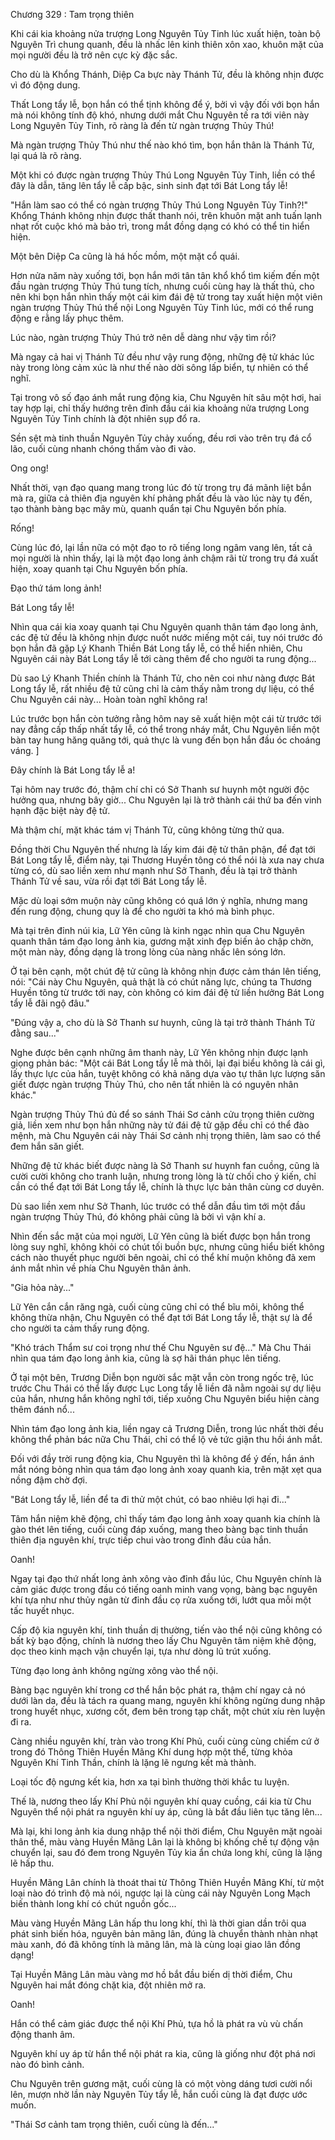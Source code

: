 




Chương 329 : Tam trọng thiên


Khi cái kia khoảng nửa trượng Long Nguyên Tủy Tinh lúc xuất hiện, toàn bộ Nguyên Trì chung quanh, đều là nhấc lên kinh thiên xôn xao, khuôn mặt của mọi người đều là trở nên cực kỳ đặc sắc.

Cho dù là Khổng Thánh, Diệp Ca bực này Thánh Tử, đều là không nhịn được vì đó động dung.

Thất Long tẩy lễ, bọn hắn có thể tịnh không để ý, bởi vì vậy đối với bọn hắn mà nói không tính độ khó, nhưng dưới mắt Chu Nguyên tế ra tới viên này Long Nguyên Tủy Tinh, rõ ràng là đến từ ngàn trượng Thủy Thú!

Mà ngàn trượng Thủy Thú như thế nào khó tìm, bọn hắn thân là Thánh Tử, lại quá là rõ ràng.

Một khi có được ngàn trượng Thủy Thú Long Nguyên Tủy Tinh, liền có thể đây là dẫn, tăng lên tẩy lễ cấp bậc, sinh sinh đạt tới Bát Long tẩy lễ!

"Hắn làm sao có thể có ngàn trượng Thủy Thú Long Nguyên Tủy Tinh?!" Khổng Thánh không nhịn được thất thanh nói, trên khuôn mặt anh tuấn lạnh nhạt rốt cuộc khó mà bảo trì, trong mắt đồng dạng có khó có thể tin hiển hiện.

Một bên Diệp Ca cũng là há hốc mồm, một mặt cổ quái.

Hơn nửa năm này xuống tới, bọn hắn mới tân tân khổ khổ tìm kiếm đến một đầu ngàn trượng Thủy Thú tung tích, nhưng cuối cùng hay là thất thủ, cho nên khi bọn hắn nhìn thấy một cái kim đái đệ tử trong tay xuất hiện một viên ngàn trượng Thủy Thú thể nội Long Nguyên Tủy Tinh lúc, mới có thể rung động e rằng lấy phục thêm.

Lúc nào, ngàn trượng Thủy Thú trở nên dễ dàng như vậy tìm rồi?

Mà ngay cả hai vị Thánh Tử đều như vậy rung động, những đệ tử khác lúc này trong lòng cảm xúc là như thế nào dời sông lấp biển, tự nhiên có thể nghĩ.

Tại trong vô số đạo ánh mắt rung động kia, Chu Nguyên hít sâu một hơi, hai tay hợp lại, chỉ thấy hướng trên đỉnh đầu cái kia khoảng nửa trượng Long Nguyên Tủy Tinh chính là đột nhiên sụp đổ ra.

Sền sệt mà tinh thuần Nguyên Tủy chảy xuống, đều rơi vào trên trụ đá cổ lão, cuối cùng nhanh chóng thấm vào đi vào.

Ong ong!

Nhất thời, vạn đạo quang mang trong lúc đó từ trong trụ đá mãnh liệt bắn mà ra, giữa cả thiên địa nguyên khí phảng phất đều là vào lúc này tụ đến, tạo thành bàng bạc mây mù, quanh quẩn tại Chu Nguyên bốn phía.

Rống!

Cùng lúc đó, lại lần nữa có một đạo to rõ tiếng long ngâm vang lên, tất cả mọi người là nhìn thấy, lại là một đạo long ảnh chậm rãi từ trong trụ đá xuất hiện, xoay quanh tại Chu Nguyên bốn phía.

Đạo thứ tám long ảnh!

Bát Long tẩy lễ!

Nhìn qua cái kia xoay quanh tại Chu Nguyên quanh thân tám đạo long ảnh, các đệ tử đều là không nhịn được nuốt nước miếng một cái, tuy nói trước đó bọn hắn đã gặp Lý Khanh Thiền Bát Long tẩy lễ, có thể hiển nhiên, Chu Nguyên cái này Bát Long tẩy lễ tới càng thêm để cho người ta rung động...

Dù sao Lý Khanh Thiền chính là Thánh Tử, cho nên coi như nàng được Bát Long tẩy lễ, rất nhiều đệ tử cũng chỉ là cảm thấy nằm trong dự liệu, có thể Chu Nguyên cái này... Hoàn toàn nghĩ không ra!

Lúc trước bọn hắn còn tưởng rằng hôm nay sẽ xuất hiện một cái từ trước tới nay đẳng cấp thấp nhất tẩy lễ, có thể trong nháy mắt, Chu Nguyên liền một bàn tay hung hăng quăng tới, quả thực là vung đến bọn hắn đầu óc choáng váng. ]

Đây chính là Bát Long tẩy lễ a!

Tại hôm nay trước đó, thậm chí chỉ có Sở Thanh sư huynh một người độc hưởng qua, nhưng bây giờ... Chu Nguyên lại là trở thành cái thứ ba đến vinh hạnh đặc biệt này đệ tử.

Mà thậm chí, mặt khác tám vị Thánh Tử, cũng không từng thử qua.

Đồng thời Chu Nguyên thế nhưng là lấy kim đái đệ tử thân phận, để đạt tới Bát Long tẩy lễ, điểm này, tại Thương Huyền tông có thể nói là xưa nay chưa từng có, dù sao liền xem như mạnh như Sở Thanh, đều là tại trở thành Thánh Tử về sau, vừa rồi đạt tới Bát Long tẩy lễ.

Mặc dù loại sớm muộn này cũng không có quá lớn ý nghĩa, nhưng mang đến rung động, chung quy là để cho người ta khó mà bình phục.

Mà tại trên đỉnh núi kia, Lữ Yên cũng là kinh ngạc nhìn qua Chu Nguyên quanh thân tám đạo long ảnh kia, gương mặt xinh đẹp biến ảo chập chờn, một màn này, đồng dạng là trong lòng của nàng nhấc lên sóng lớn.

Ở tại bên cạnh, một chút đệ tử cũng là không nhịn được cảm thán lên tiếng, nói: "Cái này Chu Nguyên, quả thật là có chút năng lực, chúng ta Thương Huyền tông từ trước tới nay, còn không có kim đái đệ tử liền hưởng Bát Long tẩy lễ đãi ngộ đâu."

"Đúng vậy a, cho dù là Sở Thanh sư huynh, cũng là tại trở thành Thánh Tử đằng sau..."

Nghe được bên cạnh những âm thanh này, Lữ Yên không nhịn được lạnh giọng phản bác: "Một cái Bát Long tẩy lễ mà thôi, lại đại biểu không là cái gì, lấy thực lực của hắn, tuyệt không có khả năng dựa vào tự thân lực lượng săn giết được ngàn trượng Thủy Thú, cho nên tất nhiên là có nguyên nhân khác."

Ngàn trượng Thủy Thú đủ để so sánh Thái Sơ cảnh cửu trọng thiên cường giả, liền xem như bọn hắn những này tử đái đệ tử gặp đều chỉ có thể đào mệnh, mà Chu Nguyên cái này Thái Sơ cảnh nhị trọng thiên, làm sao có thể đem hắn săn giết.

Những đệ tử khác biết được nàng là Sở Thanh sư huynh fan cuồng, cũng là cười cười không cho tranh luận, nhưng trong lòng là từ chối cho ý kiến, chỉ cần có thể đạt tới Bát Long tẩy lễ, chính là thực lực bản thân cùng cơ duyên.

Dù sao liền xem như Sở Thanh, lúc trước có thể dẫn đầu tìm tới một đầu ngàn trượng Thủy Thú, đó không phải cũng là bởi vì vận khí a.

Nhìn đến sắc mặt của mọi người, Lữ Yên cũng là biết được bọn hắn trong lòng suy nghĩ, không khỏi có chút tối buồn bực, nhưng cũng hiểu biết không cách nào thuyết phục người bên ngoài, chỉ có thể khí muộn không đã xem ánh mắt nhìn về phía Chu Nguyên thân ảnh.

"Gia hỏa này..."

Lữ Yên cắn cắn răng ngà, cuối cùng cũng chỉ có thể bĩu môi, không thể không thừa nhận, Chu Nguyên có thể đạt tới Bát Long tẩy lễ, thật sự là để cho người ta cảm thấy rung động.

"Khó trách Thẩm sư coi trọng như thế Chu Nguyên sư đệ..." Mà Chu Thái nhìn qua tám đạo long ảnh kia, cũng là sợ hãi thán phục lên tiếng.

Ở tại một bên, Trương Diễn bọn người sắc mặt vẫn còn trong ngốc trệ, lúc trước Chu Thái có thể lấy được Lục Long tẩy lễ liền đã nằm ngoài sự dự liệu của hắn, nhưng hắn không nghĩ tới, tiếp xuống Chu Nguyên biểu hiện càng thêm đánh nổ...

Nhìn tám đạo long ảnh kia, liền ngay cả Trương Diễn, trong lúc nhất thời đều không thể phản bác nữa Chu Thái, chỉ có thể lộ vẻ tức giận thu hồi ánh mắt.

Đối với đầy trời rung động kia, Chu Nguyên thì là không để ý đến, hắn ánh mắt nóng bỏng nhìn qua tám đạo long ảnh xoay quanh kia, trên mặt xẹt qua nồng đậm chờ đợi.

"Bát Long tẩy lễ, liền để ta đi thử một chút, có bao nhiêu lợi hại đi..."

Tâm hắn niệm khẽ động, chỉ thấy tám đạo long ảnh xoay quanh kia chính là gào thét lên tiếng, cuối cùng đáp xuống, mang theo bàng bạc tinh thuần thiên địa nguyên khí, trực tiếp chui vào trong đỉnh đầu của hắn.

Oanh!

Ngay tại đạo thứ nhất long ảnh xông vào đỉnh đầu lúc, Chu Nguyên chính là cảm giác được trong đầu có tiếng oanh minh vang vọng, bàng bạc nguyên khí tựa như như thủy ngân từ đỉnh đầu cọ rửa xuống tới, lướt qua mỗi một tấc huyết nhục.

Cấp độ kia nguyên khí, tinh thuần dị thường, tiến vào thể nội cũng không có bất kỳ bạo động, chính là nương theo lấy Chu Nguyên tâm niệm khẽ động, dọc theo kinh mạch vận chuyển lại, tựa như dòng lũ trút xuống.

Từng đạo long ảnh không ngừng xông vào thể nội.

Bàng bạc nguyên khí trong cơ thể hắn bộc phát ra, thậm chí ngay cả nó dưới làn da, đều là tách ra quang mang, nguyên khí không ngừng dung nhập trong huyết nhục, xương cốt, đem bên trong tạp chất, một chút xíu rèn luyện đi ra.

Càng nhiều nguyên khí, tràn vào trong Khí Phủ, cuối cùng cùng chiếm cứ ở trong đó Thông Thiên Huyền Mãng Khí dung hợp một thể, từng khỏa Nguyên Khí Tinh Thần, chính là lặng lẽ ngưng kết mà thành.

Loại tốc độ ngưng kết kia, hơn xa tại bình thường thời khắc tu luyện.

Thế là, nương theo lấy Khí Phủ nội nguyên khí quay cuồng, cái kia từ Chu Nguyên thể nội phát ra nguyên khí uy áp, cũng là bắt đầu liên tục tăng lên...

Mà lại, khi long ảnh kia dung nhập thể nội thời điểm, Chu Nguyên mặt ngoài thân thể, màu vàng Huyền Mãng Lân lại là không bị khống chế tự động vận chuyển lại, sau đó đem trong Nguyên Tủy kia ẩn chứa long khí, cũng là lặng lẽ hấp thu.

Huyền Mãng Lân chính là thoát thai từ Thông Thiên Huyền Mãng Khí, từ một loại nào đó trình độ mà nói, ngược lại là cùng cái này Nguyên Long Mạch biến thành long khí có chút nguồn gốc...

Màu vàng Huyền Mãng Lân hấp thu long khí, thì là thời gian dần trôi qua phát sinh biến hóa, nguyên bản mãng lân, đúng là chuyển thành nhàn nhạt màu xanh, đó đã không tính là mãng lân, mà là cùng loại giao lân đồng dạng!

Tại Huyền Mãng Lân màu vàng mơ hồ bắt đầu biến dị thời điểm, Chu Nguyên hai mắt đóng chặt kia, đột nhiên mở ra.

Oanh!

Hắn có thể cảm giác được thể nội Khí Phủ, tựa hồ là phát ra vù vù chấn động thanh âm.

Nguyên khí uy áp từ hắn thể nội phát ra kia, cũng là giống như đột phá nơi nào đó bình cảnh.

Chu Nguyên trên gương mặt, cuối cùng là có một vòng dáng tươi cười nổi lên, mượn nhờ lần này Nguyên Tủy tẩy lễ, hắn cuối cùng là đạt được ước muốn.

"Thái Sơ cảnh tam trọng thiên, cuối cùng là đến..."




